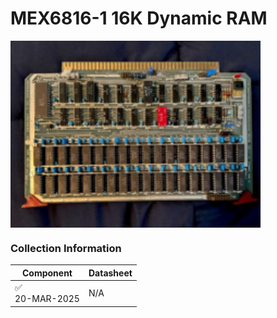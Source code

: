 # MEX6816-1 16K Dynamic RAM           
<img src="../../images/MEX6816-22D.1.png" width="400" align="center">


### Collection Information

| Component | Datasheet |
|--         |--         |
| :white_check_mark: <br />20-MAR-2025 | N/A |




